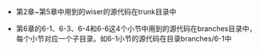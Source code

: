 * 第2章~第5章中用到的wiser的源代码在trunk目录中

* 第6章的6-1、6-3、6-4和6-6这4个小节中用到的源代码在branches目录中，每个小节对应一个子目录。如6-1小节的源代码在目录branches/6-1中
